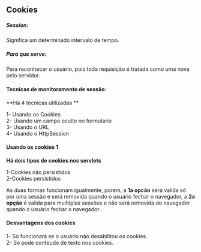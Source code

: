 ## Cookies

##### Session: 

Significa um determinado intervalo de tempo.
	
##### Para que serve:

Para reconhecer o usuário, pois toda requisição é tratada como uma nova pelo servidor.
	

#### Tecnicas de monitoramento de sessão: 

**Há 4 tecnicas utilizadas **

1- Usando os Cookies<br>
2- Usando um campo oculto no formulario<br>
3- Usando o URL<br>
4- Usando o HttpSession


#### Usando os cookies 1 

**Há dois tipos de cookies nos servlets**

1-Cookies não persistidos<br>
2-Cookies persistidos<br>

As duas formas funcionam igualmente, porem, a **1a opcão** será valida só por uma sessão e será removida quando o usuário fechar o navegador, a **2a opção** é valida para muiltiplas sessões e não será removida do navegador quando o usuário fechar o navegador..


#### Desvantagens dos cookies

1- Só funcionará se o usuário não desabilitou os cookies.<br>
2- Só pode conteudo de texto nos cookies.

